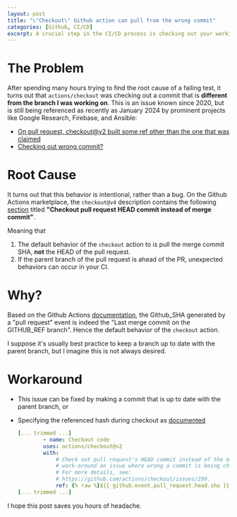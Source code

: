 ```yaml
---
layout: post 
title: "\"Checkout\" Github action can pull from the wrong commit"
categories: [Github, CI/CD]
excerpt: A crucial step in the CI/CD process is checking out your working repository. Typically, we rely on `actions/checkout` to pull the branch we're working on for testing. However, it turns out that there are some quirks in this action that is not well documented. The action can sometimes pull from the wrong commit SHA, leading to unexpected behaviors.
---
```


# The Problem
After spending many hours trying to find the root cause of a failing test, it turns out that `actions/checkout` was checking out a commit that is __different from the branch I was working on__. This is an issue known since 2020, but is still being referenced as recently as January 2024 by prominent projects like Google Research, Firebase, and Ansible:
* [On pull request, checkout@v2 built some ref other than the one that was claimed](https://github.com/actions/checkout/issues/237)
* [Checking out wrong commit?](https://github.com/actions/checkout/issues/299)

# Root Cause
It turns out that this behavior is intentional, rather than a bug. On the Github Actions marketplace, the `checkout@v4` description contains the following [section](https://github.com/marketplace/actions/checkout#checkout-pull-request-head-commit-instead-of-merge-commit) titled __"Checkout pull request HEAD commit instead of merge commit"__.

Meaning that
1. The default behavior of the `checkout` action to is pull the merge commit SHA, __not__ the HEAD of the pull request.
2. If the parent branch of the pull request is ahead of the PR, unexpected behaviors can occur in your CI.

# Why?
Based on the Github Actions [documentation](https://docs.github.com/en/actions/writing-workflows/choosing-when-your-workflow-runs/events-that-trigger-workflows#pull_request), the Github_SHA generated by a "pull request" event is indeed the "Last merge commit on the GITHUB_REF branch". Hence the default behavior of the `checkout` action.

I suppose it's usually best practice to keep a branch up to date with the parent branch, but I imagine this is not always desired.

# Workaround
- This issue can be fixed by making a commit that is up to date with the parent branch, or
- Specifying the referenced hash during checkout as [documented](https://github.com/marketplace/actions/checkout#checkout-pull-request-head-commit-instead-of-merge-commit)

    ```yaml
    [... trimmed ...]
            - name: Checkout code
            uses: actions/checkout@v2
            with:
                # Check out pull request's HEAD commit instead of the merge commit to
                # work-around an issue where wrong a commit is being checked out.
                # For more details, see:
                # https://github.com/actions/checkout/issues/299.
                ref: {% raw %}${{ github.event.pull_request.head.sha }}{% endraw %}
    [... trimmed ...]

    ```

I hope this post saves you hours of headache.